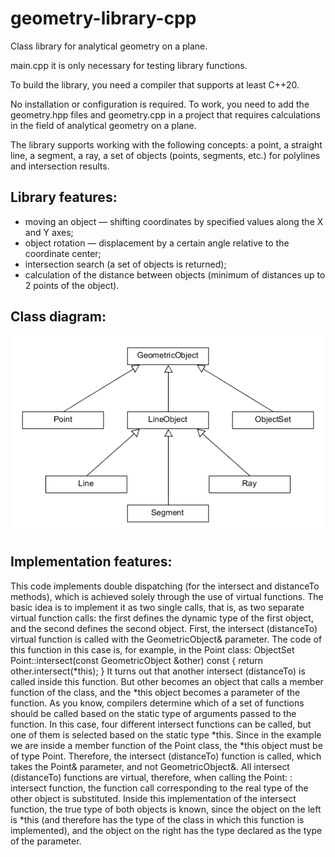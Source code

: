 # geometry-library-cpp
Class library for analytical geometry on a plane.

main.cpp it is only necessary for testing library functions.

To build the library, you need a compiler that supports at least C++20.

No installation or configuration is required. To work, you need to add the geometry.hpp files and 
geometry.cpp in a project that requires calculations in the field of analytical geometry on a plane.

The library supports working with the following concepts: a point, a straight line, a segment, a ray, a set of objects (points, segments, etc.) for polylines and intersection results.

## Library features:

* moving an object &mdash; shifting coordinates by specified values along the X and Y axes;
* object rotation &mdash; displacement by a certain angle relative to the coordinate center;
* intersection search (a set of objects is returned);
* calculation of the distance between objects (minimum of distances up to 2 points of the object).

## Class diagram:
![diagram](https://github.com/Kostya-Vologin/geometry-library-cpp/blob/main/pictures/diagram.png)

## Implementation features:
This code implements double dispatching (for the intersect and distanceTo methods), which is achieved solely through the use of virtual functions. The basic idea is to implement it as two single calls, that is, as two separate virtual function calls: the first defines the dynamic type of the first object, and the second defines the second object.
First, the intersect (distanceTo) virtual function is called with the GeometricObject& parameter. The code of this function in this case is, for example, in the Point class:
ObjectSet Point::intersect(const GeometricObject &other) const {
return other.intersect(*this);
}
It turns out that another intersect (distanceTo) is called inside this function. But other becomes an object that calls a member function of the class, and the *this object becomes a parameter of the function. As you know, compilers determine which of a set of functions should be called based on the static type of arguments passed to the function. In this case, four different intersect functions can be called, but one of them is selected based on the static type *this. Since in the example we are inside a member function of the Point class, the *this object must be of type Point. Therefore, the intersect (distanceTo) function is called, which takes the Point& parameter, and not GeometricObject&.
All intersect (distanceTo) functions are virtual, therefore, when calling the Point: : intersect function, the function call corresponding to the real type of the other object is substituted. Inside this implementation of the intersect function, the true type of both objects is known, since the object on the left is *this (and therefore has the type of the class in which this function is implemented), and the object on the right has the type declared as the type of the parameter.
